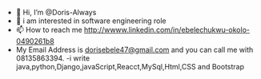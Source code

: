 - 👋 Hi, I’m @Doris-Always
- 👀 i am interested in software engineering role
- 📫 How to reach me http://wwww.linkedin.com/in/ebelechukwu-okolo-0490261b8 
- My Email Address is dorisebele47@gmail.com and you can call me with 08135863394.
-i write java,python,Django,javaScript,Reacct,MySql,Html,CSS and Bootstrap
<!---
Doris-Always/Doris-Always is a ✨ special ✨ repository because its `README.md` (this file) appears on your GitHub profile.
You can click the Preview link to take a look at your changes.
--->

